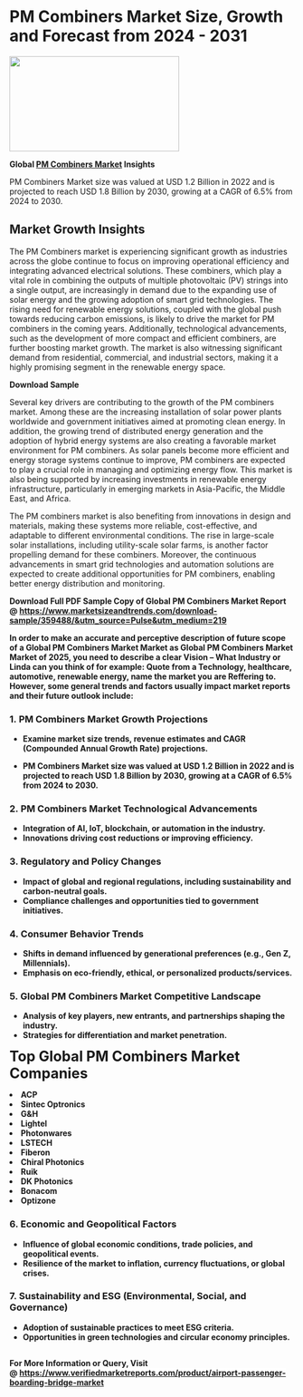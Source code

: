 <H1>PM Combiners Market Size, Growth and Forecast from 2024 - 2031</H1><img class="aligncenter size-medium wp-image-584254" src="https://thirdeyenews.in/wp-content/uploads/2024/09/Global-Market-Research-300x168.jpeg" alt="" width="300" height="168" /><p><strong>Global&nbsp;<a href="https://www.marketsizeandtrends.com/download-sample/359488/&amp;utm_source=Pulse&amp;utm_medium=219">PM Combiners Market</a> Insights</strong></p><p>PM Combiners Market size was valued at USD 1.2 Billion in 2022 and is projected to reach USD 1.8 Billion by 2030, growing at a CAGR of 6.5% from 2024 to 2030.</p><p><h2>Market Growth Insights</h2> <p>The PM Combiners market is experiencing significant growth as industries across the globe continue to focus on improving operational efficiency and integrating advanced electrical solutions. These combiners, which play a vital role in combining the outputs of multiple photovoltaic (PV) strings into a single output, are increasingly in demand due to the expanding use of solar energy and the growing adoption of smart grid technologies. The rising need for renewable energy solutions, coupled with the global push towards reducing carbon emissions, is likely to drive the market for PM combiners in the coming years. Additionally, technological advancements, such as the development of more compact and efficient combiners, are further boosting market growth. The market is also witnessing significant demand from residential, commercial, and industrial sectors, making it a highly promising segment in the renewable energy space.</p> <p><strong>Download Sample</strong></p> <p>Several key drivers are contributing to the growth of the PM combiners market. Among these are the increasing installation of solar power plants worldwide and government initiatives aimed at promoting clean energy. In addition, the growing trend of distributed energy generation and the adoption of hybrid energy systems are also creating a favorable market environment for PM combiners. As solar panels become more efficient and energy storage systems continue to improve, PM combiners are expected to play a crucial role in managing and optimizing energy flow. This market is also being supported by increasing investments in renewable energy infrastructure, particularly in emerging markets in Asia-Pacific, the Middle East, and Africa.</p> <p>The PM combiners market is also benefiting from innovations in design and materials, making these systems more reliable, cost-effective, and adaptable to different environmental conditions. The rise in large-scale solar installations, including utility-scale solar farms, is another factor propelling demand for these combiners. Moreover, the continuous advancements in smart grid technologies and automation solutions are expected to create additional opportunities for PM combiners, enabling better energy distribution and monitoring.</p> <p><strong></p><p><span class=""><strong>Download Full PDF Sample Copy of Global PM Combiners Market Report</strong> @ <a href="https://www.marketsizeandtrends.com/download-sample/359488/&amp;utm_source=Pulse&amp;utm_medium=219" target="_blank">https://www.marketsizeandtrends.com/download-sample/359488/&amp;utm_source=Pulse&amp;utm_medium=219</a></span></p><p>In order to make an accurate and perceptive description of future scope of a Global&nbsp;PM Combiners Market Market as Global&nbsp;PM Combiners Market Market of 2025, you need to describe a clear Vision &ndash; What Industry or Linda can you think of for example: Quote from a Technology, healthcare, automotive, renewable energy, name the market you are Reffering to. However, some general trends and factors usually impact market reports and their future outlook include:</p><h3>1.&nbsp;<strong>PM Combiners Market Growth Projections</strong></h3><ul><li>Examine market size trends, revenue estimates and CAGR (Compounded Annual Growth Rate) projections.</li><li><p>PM Combiners Market size was valued at USD 1.2 Billion in 2022 and is projected to reach USD 1.8 Billion by 2030, growing at a CAGR of 6.5% from 2024 to 2030.</p></li></ul><h3>2.&nbsp;<strong>PM Combiners Market Technological Advancements</strong></h3><ul><li>Integration of AI, IoT, blockchain, or automation in the industry.</li><li>Innovations driving cost reductions or improving efficiency.</li></ul><h3>3.&nbsp;<strong>Regulatory and Policy Changes</strong></h3><ul><li>Impact of global and regional regulations, including sustainability and carbon-neutral goals.</li><li>Compliance challenges and opportunities tied to government initiatives.</li></ul><h3>4.&nbsp;<strong>Consumer Behavior Trends</strong></h3><ul><li>Shifts in demand influenced by generational preferences (e.g., Gen Z, Millennials).</li><li>Emphasis on eco-friendly, ethical, or personalized products/services.</li></ul><h3>5.&nbsp;<strong>Global PM Combiners Market Competitive Landscape</strong></h3><ul><li>Analysis of key players, new entrants, and partnerships shaping the industry.</li><li>Strategies for differentiation and market penetration.</li></ul><p data-pm-slice="1 1 []"><span style="color: inherit; font-family: inherit; font-size: 25px;">Top Global PM Combiners Market Companies</span></p><div class="" data-test-id=""><p><li>ACP</li><li> Sintec Optronics</li><li> G&H</li><li> Lightel</li><li> Photonwares</li><li> LSTECH</li><li> Fiberon</li><li> Chiral Photonics</li><li> Ruik</li><li> DK Photonics</li><li> Bonacom</li><li> Optizone</li></p></div><h3>6.&nbsp;<strong>Economic and Geopolitical Factors</strong></h3><ul><li>Influence of global economic conditions, trade policies, and geopolitical events.</li><li>Resilience of the market to inflation, currency fluctuations, or global crises.</li></ul><h3>7.&nbsp;<strong>Sustainability and ESG (Environmental, Social, and Governance)</strong></h3><ul><li>Adoption of sustainable practices to meet ESG criteria.</li><li>Opportunities in green technologies and circular economy principles.</li></ul><h2><strong style="font-size: 14px;">For More Information or Query, Visit @&nbsp;</strong><a style="background-color: #ffffff; font-size: 14px;" href="https://www.marketsizeandtrends.com/report/pm-combiners-market/" target="_blank">https://www.verifiedmarketreports.com/product/airport-passenger-boarding-bridge-market</a></h2>

